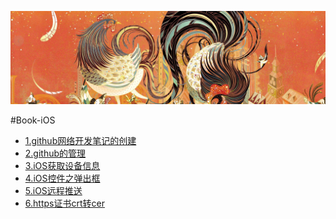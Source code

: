 <p align="center" >
<img src="https://raw.githubusercontent.com/zhangkeqingc/CBook/master/Sources/rooster.png" alt="Directory" title="CBook-Directory">
</p>


#Book-iOS


* [1.github网络开发笔记的创建](https://github.com/zhangkeqingc/CBook/blob/master/iOSBook/1.github%E7%BD%91%E7%BB%9C%E5%BC%80%E5%8F%91%E7%AC%94%E8%AE%B0%E7%9A%84%E5%88%9B%E5%BB%BA.md)
* [2.github的管理](https://github.com/zhangkeqingc/CBook/blob/master/iOSBook/2.github%E7%9A%84%E7%AE%A1%E7%90%86.md)
* [3.iOS获取设备信息](https://github.com/zhangkeqingc/CBook/blob/master/iOSBook/3.iOS%E8%8E%B7%E5%8F%96%E8%AE%BE%E5%A4%87%E4%BF%A1%E6%81%AF.md)
* [4.iOS控件之弹出框](https://github.com/zhangkeqingc/CBook/blob/master/iOSBook/4.iOS%E6%8E%A7%E4%BB%B6%E4%B9%8B%E5%BC%B9%E5%87%BA%E6%A1%86.md)
* [5.iOS远程推送](https://github.com/zhangkeqingc/CBook/blob/master/iOSBook/5.iOS%E8%BF%9C%E7%A8%8B%E6%8E%A8%E9%80%81.md)
* [6.https证书crt转cer](https://github.com/zhangkeqingc/CBook/blob/master/iOSBook/6.https%E8%AF%81%E4%B9%A6crt%E8%BD%ACcer.md)

